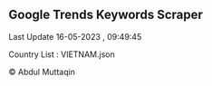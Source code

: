 

## Google Trends Keywords Scraper 
 
Last Update 16-05-2023 , 09:49:45

Country List :
VIETNAM.json



© Abdul Muttaqin 
